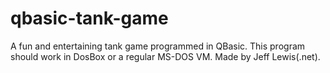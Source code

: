 # qbasic-tank-game
A fun and entertaining tank game programmed in QBasic. This program should work in DosBox or a regular MS-DOS VM. Made by Jeff Lewis(.net).
